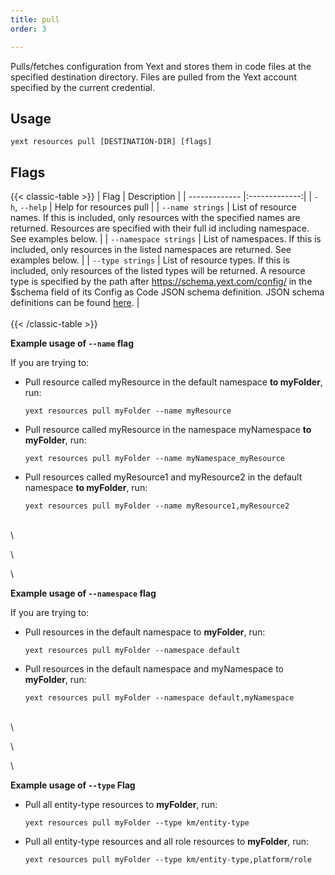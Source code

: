 ```yaml
---
title: pull
order: 3

---
```


Pulls/fetches configuration from Yext and stores them in code files at the specified destination directory. Files are pulled from the Yext account specified by the current credential.

## Usage
```cli
yext resources pull [DESTINATION-DIR] [flags]
```

## Flags

{{< classic-table >}}
| Flag     | Description   |
| ------------- |:-------------:|
| `-h`, `--help`    | Help for resources pull |
| `--name strings` | List of resource names. If this is included, only resources with the specified names are returned. Resources are specified with their full id including namespace. See examples below. |
| `--namespace strings` | List of namespaces. If this is included, only resources in the listed namespaces are returned. See examples below. |
| `--type strings` | List of resource types. If this is included, only resources of the listed types will be returned. A resource type is specified by the path after https://schema.yext.com/config/ in the $schema field of its Config as Code JSON schema definition. JSON schema definitions can be found [here](https://developer.yext.com/cac/conversion-action/). |
\
\
{{< /classic-table >}}


**Example usage of `--name` flag**

If you are trying to: 

  * Pull resource called myResource in the default namespace **to myFolder**, run:
    ```cli
    yext resources pull myFolder --name myResource
    ```

  * Pull resource called myResource in the namespace myNamespace **to myFolder**, run: 
    ```cli
    yext resources pull myFolder --name myNamespace_myResource
    ```

  * Pull resources called myResource1 and myResource2 in the default namespace **to myFolder**, run: 
    ```cli
    yext resources pull myFolder --name myResource1,myResource2
    ```

\
\

\

\


**Example usage of `--namespace` flag**

If you are trying to: 

  * Pull resources in the default namespace to **myFolder**, run: 

    ```cli
    yext resources pull myFolder --namespace default
    ```

  * Pull resources in the default namespace and myNamespace to **myFolder**, run: 
    ```cli
    yext resources pull myFolder --namespace default,myNamespace
    ```


\
\

\

\


**Example usage of `--type` Flag**

  * Pull all entity-type resources to **myFolder**, run: 
    ```cli
    yext resources pull myFolder --type km/entity-type 
    ```

  * Pull all entity-type resources and all role resources to **myFolder**, run: 
    ```cli
    yext resources pull myFolder --type km/entity-type,platform/role
    ```

